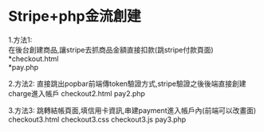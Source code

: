 # Stripe+php金流創建

1.方法1:  
在後台創建商品,讓stripe去抓商品金額直接扣款(跳stripe付款頁面)  
*checkout.html  
*pay.php

2.方法2:
直接跳出popbar前端傳token驗證方式,stripe驗證之後後端直接創建charge進入帳戶
checkout2.html
pay2.php

3.方法3:
跳轉結帳頁面,填信用卡資訊,串建payment進入帳戶內(前端可以改畫面)
checkout3.html
checkout3.css
checkout3.js
pay3.php
